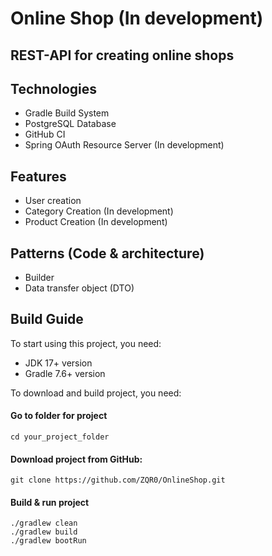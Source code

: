 <h1>Online Shop (In development)</h1>
<h2>REST-API for creating online shops</h2>

## Technologies
* Gradle Build System
* PostgreSQL Database
* GitHub CI
* Spring OAuth Resource Server (In development)

## Features
* User creation
* Category Creation (In development)
* Product Creation (In development)

## Patterns (Code & architecture)
* Builder
* Data transfer object (DTO)

## Build Guide
To start using this project, you need:
* JDK 17+ version
* Gradle 7.6+ version

To download and build project, you need:
#### Go to folder for project
```text
cd your_project_folder
```

#### Download project from GitHub:
```text
git clone https://github.com/ZQR0/OnlineShop.git
```

#### Build & run project
```text
./gradlew clean
./gradlew build
./gradlew bootRun
```